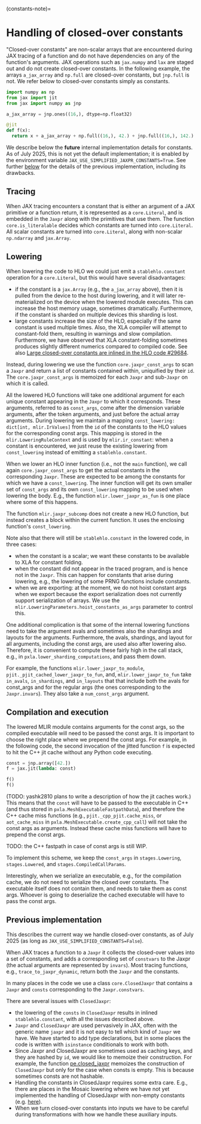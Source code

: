 (constants-note)=

# Handling of closed-over constants

"Closed-over constants" are non-scalar arrays that are encountered during JAX tracing
of a function and do not have dependencies on any of the function's arguments.
JAX operations such as `jax.numpy` and `lax` are staged out and do not create
closed-over constants.
In the following example, the arrays
`a_jax_array` and `np.full` are closed-over constants, but `jnp.full`
is not. We refer below to closed-over constants simply as constants.

```python
import numpy as np
from jax import jit
from jax import numpy as jnp

a_jax_array = jnp.ones((16,), dtype=np.float32)

@jit
def f(x):
  return x + a_jax_array + np.full((16,), 42.) + jnp.full((16,), 142.)
```

We describe below the **future** internal implementation details for
constants. As of July 2025, this is not yet the default implementation;
it is enabled by the environment variable `JAX_USE_SIMPLIFIED_JAXPR_CONSTANTS=True`.
See further [below](#previous-implementation) for the details of the previous
implementation, including its drawbacks.

## Tracing

When JAX tracing encounters a constant that is either an argument of a JAX primitive
or a function return, it is represented as a `core.Literal`, and is embedded
in the `Jaxpr` along with the primitives that use them.
The function `core.is_literalable` decides which constants are turned into
`core.Literal`. All scalar constants are turned into `core.Literal`, along with
non-scalar `np.ndarray` and `jax.Array`.

## Lowering

When lowering the code to HLO we could just emit a `stablehlo.constant` operation
for a `core.Literal`, but this would have several disadvantages:

 * if the constant is a `jax.Array` (e.g., the `a_jax_array` above), then it is
 pulled from the device to the host during lowering, and it will later re-materialized
 on the device when the lowered module executes.
 This can increase the host memory usage, sometimes dramatically.
 Furthermore, if the constant is sharded on multiple devices this
 sharding is lost.
 * large constants increase the size of the HLO, especially if
 the same constant is used multiple times. Also, the XLA compiler will attempt
 to constant-fold them, resulting in warnings and slow compilation. Furthermore,
 we have observed that XLA constant-folding sometimes produces slightly different
 numerics compared to compiled code.
 See also [Large closed-over constants are inlined in the HLO code #29684](https://github.com/jax-ml/jax/issues/29684).

Instead, during lowering we use the function `core.jaxpr_const_args` to scan
a `Jaxpr` and return a list of constants contained within, uniquified by their
`id`. The `core.jaxpr_const_args` is memoized for each `Jaxpr` and sub-`Jaxpr`
on which it is called.

All the lowered HLO functions will take one additional argument
for each unique constant appearing in the `Jaxpr` to which it corresponds.
These arguments, referred to as `const_args`,
come after the dimension variable arguments, after the
token arguments, and just before the actual array arguments.
During lowering we maintain a mapping `const_lowering: dict[int, mlir.IrValues]`
from the `id` of the constants to the HLO values for the corresponding
const args.
This mapping is stored in the `mlir.LoweringRuleContext` and is used
by `mlir.ir_constant`: when a constant is encountered, we just reuse
the existing lowering from `const_lowering` instead of emitting a
`stablehlo.constant`.

When we lower an HLO inner function (i.e., not the `main` function),
we call again `core.jaxpr_const_args`
to get the actual constants in the corresponding `Jaxpr`. These are
expected to be among the constants for which we have a `const_lowering`.
The inner function will get its own smaller set of `const_args` and
its own `const_lowering` mapping to be used when lowering the body.
E.g., the function `mlir.lower_jaxpr_as_fun` is one place where some
of this happens.

The function `mlir.jaxpr_subcomp` does not create a new HLO function,
but instead creates a block within the current function. It uses
the enclosing function's `const_lowering`.

Note also that there will still be `stablehlo.constant` in the lowered
code, in three cases:
  * when the constant is a scalar; we want these constants to be
  available to XLA for constant folding.
  * when the constant did not appear in the traced program, and is
  hence not in the `Jaxpr`. This can happen for constants that
  arise during lowering, e.g., the lowering of some PRNG functions
  include constants.
  * when we are exporting: at the moment, we do not hoist constant args
  when we export because the export serialization does not currently support
  serialization of arrays.
  We use the `mlir.LoweringParameters.hoist_constants_as_args` parameter
  to control this.

One additional complication is that some of the internal lowering functions
need to take the argument avals and sometimes also the shardings and
layouts for the arguments. Furthermore, the avals, shardings, and layout for
all arguments, including the const args,
are used also after lowering also. Therefore, it is convenient
to compute these fairly high in the call stack, e.g., in
`pxla.lower_sharding_computations`, and pass them down.

For example, the functions `mlir.lower_jaxpr_to_module`,
`pjit._pjit_cached_lower_jaxpr_to_fun`, and, `mlir.lower_jaxpr_to_fun`
take `in_avals`, `in_shardings`, and `in_layouts` that
that include both the avals for const_args and for the regular args
(the ones corresponding to the `Jaxpr.invars`).
They also take a `num_const_args` argument.

## Compilation and execution

The lowered MLIR module contains arguments for the const args, so
the compiled executable will need to be passed the const args.
It is important to choose the right place where we prepend the
const args. For example, in the following code, the second invocation
of the jitted function `f` is expected to hit the C++ jit cache without
any Python code executing.

```python
const = jnp.array([42.])
f = jax.jit(lambda: const)

f()
f()
```

(TODO: yashk2810 plans to write a description of how the jit caches work.)
This means that the `const` will have to be passed to the executable in C++
(and thus stored in `pxla.MeshExecutableFastpathData`),
and therefore the C++ cache
miss functions (e.g., `pjit._cpp_pjit.cache_miss`,
or `aot_cache_miss` in `pxla.MeshExecutable.create_cpp_call`)
will not take the const args as arguments. Instead these cache
miss functions will have to prepend the const args.

TODO: the C++ fastpath in case of const args is still WIP.

To implement this scheme, we keep the `const_args` in
`stages.Lowering`, `stages.Lowered`, and `stages.CompiledCallParams`.

Interestingly, when we serialize an executable, e.g., for the compilation
cache, we do not need to serialize the closed over constants. The executable
itself does not contain them, and needs to take them as const args.
Whoever is going to deserialize the cached executable will have to pass
the const args.

## Previous implementation

This describes the current way we handle closed-over constants, as
of July 2025 (as long as `JAX_USE_SIMPLIFIED_CONSTANTS=False`).

When JAX traces a function to a `Jaxpr` it collects the closed-over values
into a set of constants, and adds a corresponding set of `constvars` to the Jaxpr
(the actual arguments are represented by `invars`).
Most tracing functions, e.g., `trace_to_jaxpr_dynamic`,
return both the `Jaxpr` and the constants.

In many places in the code we use a class `core.ClosedJaxpr` that contains a
`Jaxpr` and `consts` corresponding to the `Jaxpr.constvars`.

There are several issues with `ClosedJaxpr`:

  * the lowering of the `consts` in `ClosedJaxpr` results in inlined
    `stablehlo.constant`, with all the issues described above.
  * `Jaxpr` and `ClosedJaxpr` are used pervasively in JAX, often with the
    generic name `jaxpr` and it is not easy to tell which kind of `Jaxpr` we have.
    We have started to add type declarations, but in some places the code
    is written with `isinstance` conditionals to work with both.
  * Since Jaxpr and ClosedJaxpr are sometimes used as caching keys,
    and they are hashed by `id`, we would like to memoize their construction.
    For example, the function [pe.closed_jaxpr](https://github.com/jax-ml/jax/blob/0956da1466d03af81b24d16554f30f2ff8163346/jax/_src/interpreters/partial_eval.py#L1570)
    memoizes the construction of `ClosedJaxpr` but only for the case when consts is empty.
    This is because sometimes consts are not hashable.
  * Handling the constants in ClosedJaxpr requires some extra care.
    E.g., there are places in the Mosaic lowering where we have not yet implemented
    the handling of ClosedJaxpr with non-empty constants
    (e.g. [here](https://github.com/jax-ml/jax/blob/7d924e8f72fd84fb2305f0a1683ae081f171602f/jax/_src/pallas/mosaic/lowering.py#L3115)).
  * When we turn closed-over constants into inputs we have to be careful
    during transformations with how we handle these auxiliary inputs.
